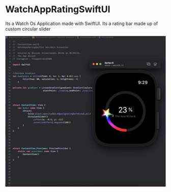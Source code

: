 # WatchAppRatingSwiftUI
Its a Watch Os Application made with SwiftUI. Its a rating bar made up of custom circular slider


![Image of Circular Slider](https://github.com/TheAppWizard/WatchAppRatingSwiftUI/blob/main/circularslider.png)
